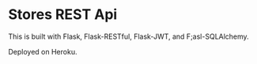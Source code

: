 # Stores REST Api

This is built with Flask, Flask-RESTful, Flask-JWT, and F;asl-SQLAlchemy.

Deployed on Heroku.
